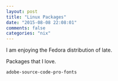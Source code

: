 ```yaml
---
layout: post
title: "Linux Packages"
date: "2015-08-08 22:08:01"
comments: false
categories: "nix"
---
```


I am enjoying the Fedora distribution of late.

Packages that I love.

    adobe-source-code-pro-fonts




